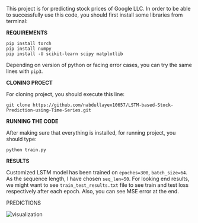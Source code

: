 This project is for predicting stock prices of Google LLC. In order to be able to successfully use this code, you should first install some libraries from terminal:

**REQUIREMENTS**
```
pip install torch
pip install numpy
pip install -U scikit-learn scipy matplotlib
```

Depending on version of python or facing error cases, you can try the same lines with ``` pip3 ```.

**CLONING PROECT**

For cloning project, you should execute this line:
```
git clone https://github.com/nabdullayev10657/LSTM-based-Stock-Prediction-using-Time-Series.git
```

**RUNNING THE CODE**

After making sure that everything is installed, for running project, you should type:

```
python train.py
```

**RESULTS**

Customized LSTM model has been trained on ```epoches=300```, ```batch_size=64```. As the sequence length, I have chosen ```seq_len=50```. 
For looking end results, we might want to see ```train_test_results.txt``` file to see train and test loss respectively after each epoch. Also, you can see MSE error at the end.

PREDICTIONS

![visualization](https://user-images.githubusercontent.com/83968119/209979204-bc6b1e54-a7a1-4ec0-a750-0e31c5a86fa8.png)
